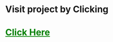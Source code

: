 <h1>Visit project by Clicking<h1>
<a href="https://sangampshinde.github.io/ImageSearchApp.github.io/" target="_blank" style="color:green">Click Here</a>